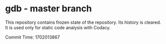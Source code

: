 # gdb - master branch

This repository contains frozen state of the repository.
Its history is cleared. It is used only for static code
analysis with Codacy.

Commit Time: 1702013867